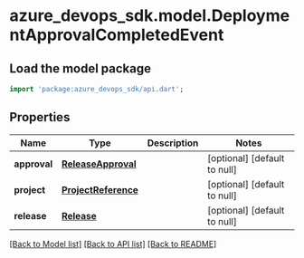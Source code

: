 # azure_devops_sdk.model.DeploymentApprovalCompletedEvent

## Load the model package
```dart
import 'package:azure_devops_sdk/api.dart';
```

## Properties
Name | Type | Description | Notes
------------ | ------------- | ------------- | -------------
**approval** | [**ReleaseApproval**](ReleaseApproval.md) |  | [optional] [default to null]
**project** | [**ProjectReference**](ProjectReference.md) |  | [optional] [default to null]
**release** | [**Release**](Release.md) |  | [optional] [default to null]

[[Back to Model list]](../README.md#documentation-for-models) [[Back to API list]](../README.md#documentation-for-api-endpoints) [[Back to README]](../README.md)


